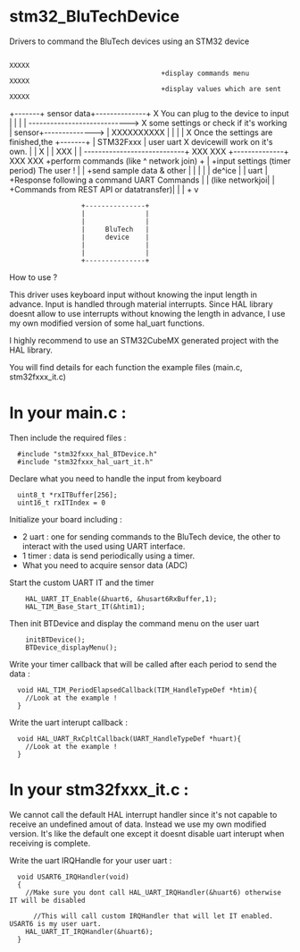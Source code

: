 # stm32_BluTechDevice
Drivers to command the BluTech devices using an STM32 device


                                                                          XXXXX
                                          +display commands menu          XXXXX
                                          +display values which are sent  XXXXX
+-------+   sensor data+--------------+                                     X       You can plug to the device to input
|       |              |              | ---------------------------->       X       some settings or check if it's working
| sensor+-------------->              |                                 XXXXXXXXXX
|       |              |              |                                     X       Once the settings are finished,the
+-------+              |   STM32Fxxx  |        user uart                    X       devicewill work on it's own.
                       |              |                                     X
                       |              |                                    XXX
                       |              | ----------------------------+    XXX XXX
                       +--------------+                                XXX     XXX
                                         +perform commands (like
                                      ^  network join)
                       +              |  +input settings (timer period) The user !
                       |              |  +send sample data & other
                       |              |
                       |              |
                       |    de^ice    |
                       |    uart      | +Response following a command
       UART Commands   |              |
       (like networkjoi|              | +Commands from REST API
       or datatransfer)|              |
                       |              +
                       v

                      +---------------+
                      |               |
                      |               |
                      |     BluTech   |
                      |     device    |
                      |               |
                      |               |
                      +---------------+


How to use ? 

This driver uses keyboard input without knowing the input length in advance. Input is handled through material interrupts. Since HAL library doesnt allow to use interrupts without knowing the length in advance, I use my own modified version of some hal_uart functions.

I highly recommend to use an STM32CubeMX generated project with the HAL library.

You will find details for each function the example files (main.c, stm32fxxx_it.c)


# In your main.c : 


  
Then include the required files : 

      #include "stm32fxxx_hal_BTDevice.h" 
      #include "stm32fxxx_hal_uart_it.h"


Declare what you need to handle the input from keyboard

      uint8_t *rxITBuffer[256];
      uint16_t rxITIndex = 0

Initialize your board including : 
  - 2 uart : one for sending commands to the BluTech device, the other to interact with the used using UART interface.
  - 1 timer : data is send periodically using a timer. 
  - What you need to acquire sensor data (ADC)

Start the custom UART IT and the timer

      	HAL_UART_IT_Enable(&huart6, &husart6RxBuffer,1);
      	HAL_TIM_Base_Start_IT(&htim1);


Then init BTDevice and display the command menu on the user uart
    
        initBTDevice();
    	BTDevice_displayMenu();


Write your timer callback that will be called after each period to send the data : 

      void HAL_TIM_PeriodElapsedCallback(TIM_HandleTypeDef *htim){
        //Look at the example ! 
      }


Write the uart interupt callback : 

      void HAL_UART_RxCpltCallback(UART_HandleTypeDef *huart){
        //Look at the example ! 
      }



# In your stm32fxxx_it.c : 

We cannot call the default HAL interrupt handler since it's not capable to receive an undefined amout of data. Instead we use my own modified version. It's like the default one except it doesnt disable uart interupt when receiving is complete.


Write the uart IRQHandle for your user uart : 

      void USART6_IRQHandler(void)
      {
        //Make sure you dont call HAL_UART_IRQHandler(&huart6) otherwise IT will be disabled
      
          //This will call custom IRQHandler that will let IT enabled. USART6 is my user uart.
      	HAL_UART_IT_IRQHandler(&huart6);
      }

